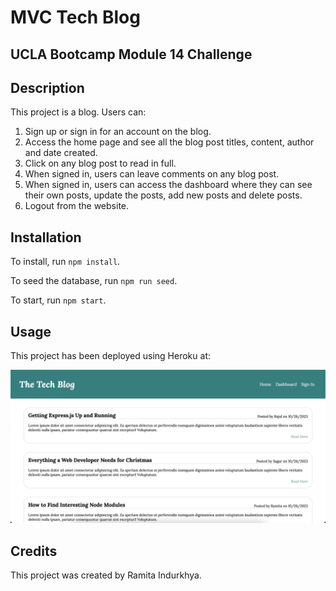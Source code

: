 # MVC Tech Blog

## UCLA Bootcamp Module 14 Challenge

## Description

This project is a blog. Users can:

1. Sign up or sign in for an account on the blog.
2. Access the home page and see all the blog post titles, content, author and date created.
3. Click on any blog post to read in full.
4. When signed in, users can leave comments on any blog post.
5. When signed in, users can access the dashboard where they can see their own posts, update the posts, add new posts and delete posts. 
5. Logout from the website.

## Installation

To install, run `npm install`.

To seed the database, run `npm run seed`.

To start, run `npm start`.

## Usage

This project has been deployed using Heroku at:

<img src="./public/images/tech-blog-screenshot.png" alt="screenshot"/>

## Credits

This project was created by Ramita Indurkhya.
